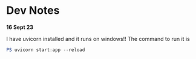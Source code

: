 # Dev Notes

**16 Sept 23**

I have uvicorn installed and it runs on windows!! The command to run it is
```powershell
PS uvicorn start:app --reload
```